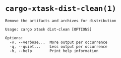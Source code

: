 # `cargo-xtask-dist-clean(1)`

```test
Remove the artifacts and archives for distribution

Usage: cargo xtask dist-clean [OPTIONS]

Options:
  -v, --verbose...  More output per occurrence
  -q, --quiet...    Less output per occurrence
  -h, --help        Print help information
```
